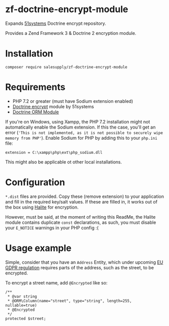 # zf-doctrine-encrypt-module

Expands [51systems](https://github.com/51systems/doctrine-encrypt/) Doctrine encrypt repository. 

Provides a Zend Framework 3 & Doctrine 2 encryption module.

# Installation

    composer require salesupply/zf-doctrine-encrypt-module
    
# Requirements

 * PHP 7.2 or greater (must have Sodium extension enabled)
 * [Doctrine encrypt](https://github.com/51systems/doctrine-encrypt/) module by 51systems
 * [Doctrine ORM Module](https://github.com/doctrine/doctrine-orm-module/)
 
If you're on Windows, using Xampp, the PHP 7.2 installation might not automatically enable the Sodium extension. If this
the case, you'll get an error (`'This is not implemented, as it is not possible to securely wipe memory from PHP'`). 
Enable Sodium for PHP by adding this to your `php.ini` file:

    extension = C:\xampp\php\ext\php_sodium.dll

This might also be applicable ot other local installations.  

# Configuration

`*.dist` files are provided. Copy these (remove extension) to your application and fill in the required key/salt values. 
If these are filled in, it works out of the box using [Halite](https://github.com/paragonie/halite) for encryption. 

However, must be said, at the moment of writing this ReadMe, the Halite module contains duplicate `const` declarations,
as such, you must disable your `E_NOTICE` warnings in your PHP config :(

# Usage example

Simple, consider that you have an `Address` Entity, which under upcoming [EU GDPR regulation](https://www.eugdpr.org/)
requires parts of the address, such as the street, to be encrypted. 

To encrypt a street name, add `@Encrypted` like so: 

    /**
     * @var string
     * @ORM\Column(name="street", type="string", length=255, nullable=true)
     * @Encrypted
     */
    protected $street;
    
  